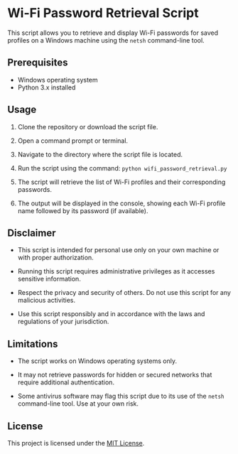 # Wi-Fi Password Retrieval Script

This script allows you to retrieve and display Wi-Fi passwords for saved profiles on a Windows machine using the `netsh` command-line tool.

## Prerequisites

- Windows operating system
- Python 3.x installed

## Usage

1. Clone the repository or download the script file.

2. Open a command prompt or terminal.

3. Navigate to the directory where the script file is located.

4. Run the script using the command: `python wifi_password_retrieval.py`

5. The script will retrieve the list of Wi-Fi profiles and their corresponding passwords.

6. The output will be displayed in the console, showing each Wi-Fi profile name followed by its password (if available).

## Disclaimer

- This script is intended for personal use only on your own machine or with proper authorization.

- Running this script requires administrative privileges as it accesses sensitive information.

- Respect the privacy and security of others. Do not use this script for any malicious activities.

- Use this script responsibly and in accordance with the laws and regulations of your jurisdiction.

## Limitations

- The script works on Windows operating systems only.

- It may not retrieve passwords for hidden or secured networks that require additional authentication.

- Some antivirus software may flag this script due to its use of the `netsh` command-line tool. Use at your own risk.

## License

This project is licensed under the [MIT License](LICENSE).
